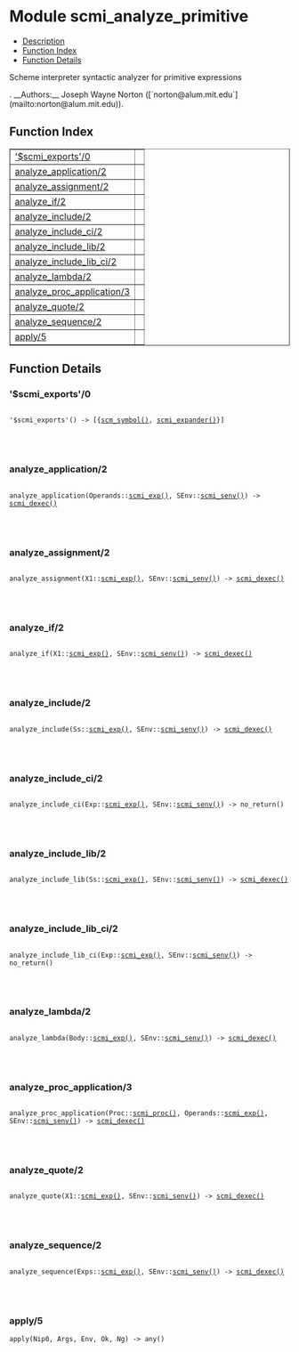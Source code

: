 

# Module scmi_analyze_primitive #
* [Description](#description)
* [Function Index](#index)
* [Function Details](#functions)


<p>Scheme interpreter syntactic analyzer for primitive expressions</p>.
__Authors:__ Joseph Wayne Norton ([`norton@alum.mit.edu`](mailto:norton@alum.mit.edu)).
<a name="index"></a>

## Function Index ##


<table width="100%" border="1" cellspacing="0" cellpadding="2" summary="function index"><tr><td valign="top"><a href="#%24scmi_exports-0">'$scmi_exports'/0</a></td><td></td></tr><tr><td valign="top"><a href="#analyze_application-2">analyze_application/2</a></td><td></td></tr><tr><td valign="top"><a href="#analyze_assignment-2">analyze_assignment/2</a></td><td></td></tr><tr><td valign="top"><a href="#analyze_if-2">analyze_if/2</a></td><td></td></tr><tr><td valign="top"><a href="#analyze_include-2">analyze_include/2</a></td><td></td></tr><tr><td valign="top"><a href="#analyze_include_ci-2">analyze_include_ci/2</a></td><td></td></tr><tr><td valign="top"><a href="#analyze_include_lib-2">analyze_include_lib/2</a></td><td></td></tr><tr><td valign="top"><a href="#analyze_include_lib_ci-2">analyze_include_lib_ci/2</a></td><td></td></tr><tr><td valign="top"><a href="#analyze_lambda-2">analyze_lambda/2</a></td><td></td></tr><tr><td valign="top"><a href="#analyze_proc_application-3">analyze_proc_application/3</a></td><td></td></tr><tr><td valign="top"><a href="#analyze_quote-2">analyze_quote/2</a></td><td></td></tr><tr><td valign="top"><a href="#analyze_sequence-2">analyze_sequence/2</a></td><td></td></tr><tr><td valign="top"><a href="#apply-5">apply/5</a></td><td></td></tr></table>


<a name="functions"></a>

## Function Details ##

<a name="%24scmi_exports-0"></a>

### '$scmi_exports'/0 ###


<pre><code>
'$scmi_exports'() -&gt; [{<a href="#type-scm_symbol">scm_symbol()</a>, <a href="#type-scmi_expander">scmi_expander()</a>}]
</code></pre>

<br></br>



<a name="analyze_application-2"></a>

### analyze_application/2 ###


<pre><code>
analyze_application(Operands::<a href="#type-scmi_exp">scmi_exp()</a>, SEnv::<a href="#type-scmi_senv">scmi_senv()</a>) -&gt; <a href="#type-scmi_dexec">scmi_dexec()</a>
</code></pre>

<br></br>



<a name="analyze_assignment-2"></a>

### analyze_assignment/2 ###


<pre><code>
analyze_assignment(X1::<a href="#type-scmi_exp">scmi_exp()</a>, SEnv::<a href="#type-scmi_senv">scmi_senv()</a>) -&gt; <a href="#type-scmi_dexec">scmi_dexec()</a>
</code></pre>

<br></br>



<a name="analyze_if-2"></a>

### analyze_if/2 ###


<pre><code>
analyze_if(X1::<a href="#type-scmi_exp">scmi_exp()</a>, SEnv::<a href="#type-scmi_senv">scmi_senv()</a>) -&gt; <a href="#type-scmi_dexec">scmi_dexec()</a>
</code></pre>

<br></br>



<a name="analyze_include-2"></a>

### analyze_include/2 ###


<pre><code>
analyze_include(Ss::<a href="#type-scmi_exp">scmi_exp()</a>, SEnv::<a href="#type-scmi_senv">scmi_senv()</a>) -&gt; <a href="#type-scmi_dexec">scmi_dexec()</a>
</code></pre>

<br></br>



<a name="analyze_include_ci-2"></a>

### analyze_include_ci/2 ###


<pre><code>
analyze_include_ci(Exp::<a href="#type-scmi_exp">scmi_exp()</a>, SEnv::<a href="#type-scmi_senv">scmi_senv()</a>) -&gt; no_return()
</code></pre>

<br></br>



<a name="analyze_include_lib-2"></a>

### analyze_include_lib/2 ###


<pre><code>
analyze_include_lib(Ss::<a href="#type-scmi_exp">scmi_exp()</a>, SEnv::<a href="#type-scmi_senv">scmi_senv()</a>) -&gt; <a href="#type-scmi_dexec">scmi_dexec()</a>
</code></pre>

<br></br>



<a name="analyze_include_lib_ci-2"></a>

### analyze_include_lib_ci/2 ###


<pre><code>
analyze_include_lib_ci(Exp::<a href="#type-scmi_exp">scmi_exp()</a>, SEnv::<a href="#type-scmi_senv">scmi_senv()</a>) -&gt; no_return()
</code></pre>

<br></br>



<a name="analyze_lambda-2"></a>

### analyze_lambda/2 ###


<pre><code>
analyze_lambda(Body::<a href="#type-scmi_exp">scmi_exp()</a>, SEnv::<a href="#type-scmi_senv">scmi_senv()</a>) -&gt; <a href="#type-scmi_dexec">scmi_dexec()</a>
</code></pre>

<br></br>



<a name="analyze_proc_application-3"></a>

### analyze_proc_application/3 ###


<pre><code>
analyze_proc_application(Proc::<a href="#type-scmi_proc">scmi_proc()</a>, Operands::<a href="#type-scmi_exp">scmi_exp()</a>, SEnv::<a href="#type-scmi_senv">scmi_senv()</a>) -&gt; <a href="#type-scmi_dexec">scmi_dexec()</a>
</code></pre>

<br></br>



<a name="analyze_quote-2"></a>

### analyze_quote/2 ###


<pre><code>
analyze_quote(X1::<a href="#type-scmi_exp">scmi_exp()</a>, SEnv::<a href="#type-scmi_senv">scmi_senv()</a>) -&gt; <a href="#type-scmi_dexec">scmi_dexec()</a>
</code></pre>

<br></br>



<a name="analyze_sequence-2"></a>

### analyze_sequence/2 ###


<pre><code>
analyze_sequence(Exps::<a href="#type-scmi_exp">scmi_exp()</a>, SEnv::<a href="#type-scmi_senv">scmi_senv()</a>) -&gt; <a href="#type-scmi_dexec">scmi_dexec()</a>
</code></pre>

<br></br>



<a name="apply-5"></a>

### apply/5 ###

`apply(Nip0, Args, Env, Ok, Ng) -> any()`


